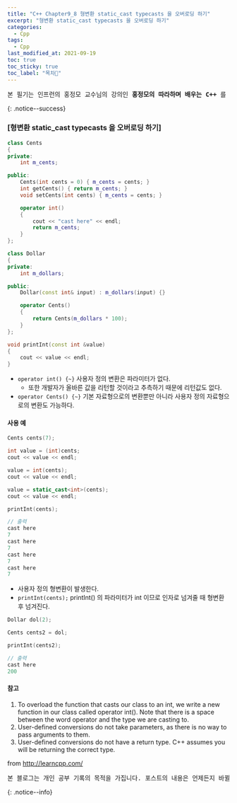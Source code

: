 ```yaml
---
title: "C++ Chapter9_8 형변환 static_cast typecasts 을 오버로딩 하기"
excerpt: "형변환 static_cast typecasts 을 오버로딩 하기"
categories:
  - Cpp
tags:
  - Cpp
last_modified_at: 2021-09-19
toc: true
toc_sticky: true
toc_label: "목차👀"
---
```


<pre>본 필기는 인프런의 홍정모 교수님의 강의인 <b>홍정모의 따라하며 배우는 C++</b> 를 듣고 작성합니다.</pre>{: .notice--success}

### [형변환 static_cast typecasts 을 오버로딩 하기]
```cpp
class Cents
{
private:
    int m_cents;

public:
    Cents(int cents = 0) { m_cents = cents; }
    int getCents() { return m_cents; }
    void setCents(int cents) { m_cents = cents; }

    operator int()	
    {				
        cout << "cast here" << endl;
        return m_cents;
    }
};

class Dollar
{
private:
    int m_dollars;

public:
    Dollar(const int& input) : m_dollars(input) {}

    operator Cents()
    {
        return Cents(m_dollars * 100);
    }
};

void printInt(const int &value)
{
    cout << value << endl;
}
```
* `operator int() {~}` 사용자 정의 변환은 파라미터가 없다. 
    * 또한 개발자가 올바른 값을 리턴할 것이라고 추측하기 때문에 리턴값도 없다.
* `operator Cents() {~}` 기본 자료형으로의 변환뿐만 아니라 사용자 정의 자료형으로의 변환도 가능하다. 

#### 사용 예

```cpp
Cents cents(7);

int value = (int)cents;
cout << value << endl;

value = int(cents);
cout << value << endl;

value = static_cast<int>(cents);
cout << value << endl;

printInt(cents);	

// 출력
cast here
7
cast here
7
cast here
7
cast here
7
```
* 사용자 정의 형변환이 발생한다.
* `printInt(cents);` printInt() 의 파라미터가 int 이므로 인자로 넘겨줄 때 형변환 후 넘겨진다.

```cpp
Dollar dol(2);

Cents cents2 = dol;

printInt(cents2);

// 출력
cast here
200
```

#### 참고
1. To overload the function that casts our class to an int, we write a new function in our class 
called operator int(). Note that there is a space between the word operator and 
the type we are casting to.
2. User-defined conversions do not take parameters, as there is no way to pass arguments to them.
3. User-defined conversions do not have a return type. C++ assumes you will be returning the correct type.

from <http://learncpp.com/>

<pre>본 블로그는 개인 공부 기록의 목적을 가집니다. 포스트의 내용은 언제든지 바뀔 수 있습니다.</pre>{: .notice--info}
